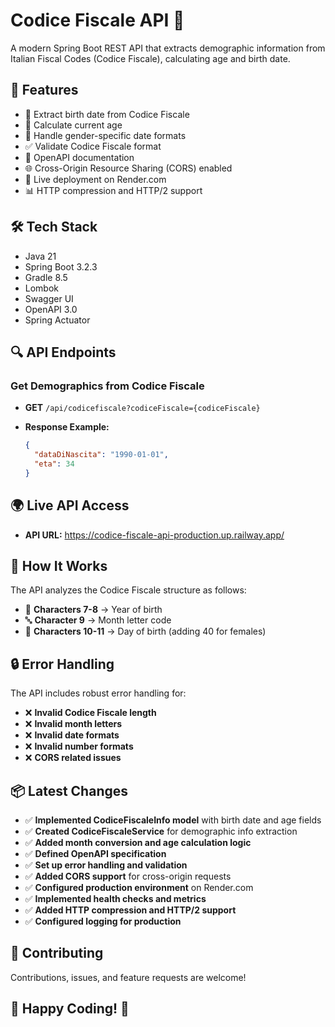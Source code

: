 # Codice Fiscale API 🎯

A modern Spring Boot REST API that extracts demographic information from Italian Fiscal Codes (Codice Fiscale), calculating age and birth date.

## 🚀 Features
- 📅 Extract birth date from Codice Fiscale
- 🎂 Calculate current age
- 🚻 Handle gender-specific date formats
- ✅ Validate Codice Fiscale format
- 📖 OpenAPI documentation
- 🌐 Cross-Origin Resource Sharing (CORS) enabled
- 🚀 Live deployment on Render.com
- 📊 HTTP compression and HTTP/2 support

## 🛠 Tech Stack
- Java 21
- Spring Boot 3.2.3
- Gradle 8.5
- Lombok
- Swagger UI
- OpenAPI 3.0
- Spring Actuator

## 🔍 API Endpoints

### Get Demographics from Codice Fiscale
- **GET** `/api/codicefiscale?codiceFiscale={codiceFiscale}`
- **Response Example:**
  
  ```json
  {
    "dataDiNascita": "1990-01-01",
    "eta": 34
  }
  ```

## 🌍 Live API Access
- **API URL:** https://codice-fiscale-api-production.up.railway.app/

## 🔧 How It Works

The API analyzes the Codice Fiscale structure as follows:

- 📌 **Characters 7-8** → Year of birth
- 🔤 **Character 9** → Month letter code
- 🔢 **Characters 10-11** → Day of birth (adding 40 for females)

## 🔒 Error Handling

The API includes robust error handling for:

- ❌ **Invalid Codice Fiscale length**
- ❌ **Invalid month letters**
- ❌ **Invalid date formats**
- ❌ **Invalid number formats**
- ❌ **CORS related issues**

## 📦 Latest Changes

- ✅ **Implemented CodiceFiscaleInfo model** with birth date and age fields
- ✅ **Created CodiceFiscaleService** for demographic info extraction
- ✅ **Added month conversion and age calculation logic**
- ✅ **Defined OpenAPI specification**
- ✅ **Set up error handling and validation**
- ✅ **Added CORS support** for cross-origin requests
- ✅ **Configured production environment** on Render.com
- ✅ **Implemented health checks and metrics**
- ✅ **Added HTTP compression and HTTP/2 support**
- ✅ **Configured logging for production**

## 🤝 Contributing

Contributions, issues, and feature requests are welcome!

## 🎯 Happy Coding! 🚀
  
